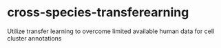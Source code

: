 # cross-species-transferearning
Utilize transfer learning to overcome limited available human data for cell cluster annotations
